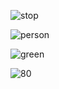 ![stop](https://github.com/mongsam2/YOLO-traffic_object_detection/assets/121383589/6cdc67c5-f010-4bc9-a09e-695377dfbb6c)

![person](https://github.com/mongsam2/YOLO-traffic_object_detection/assets/121383589/66980d63-d477-42d0-a063-d4be16b98016)

![green](https://github.com/mongsam2/YOLO-traffic_object_detection/assets/121383589/cb33354a-1866-41c8-ac2f-ce0e14575450)

![80](https://github.com/mongsam2/YOLO-traffic_object_detection/assets/121383589/110468e9-a42a-400c-a105-998afd16852b)

